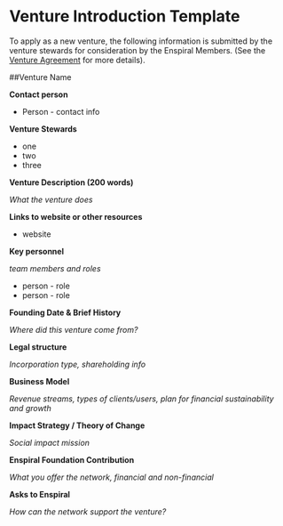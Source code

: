 # Venture Introduction Template


To apply as a new venture, the following information is submitted by the venture stewards for consideration by the Enspiral Members. (See the [Venture Agreement](venture_agreement.md) for more details).


##Venture Name

**Contact person** 

* Person - contact info

**Venture Stewards** 

* one 
* two
* three

**Venture Description (200 words)**

*What the venture does*

**Links to website or other resources**
* website


**Key personnel**

*team members and roles*
* person - role
* person - role


**Founding Date & Brief History**

*Where did this venture come from?*


**Legal structure**

*Incorporation type, shareholding info*

**Business Model**

*Revenue streams, types of clients/users, plan for financial sustainability and growth*

**Impact Strategy / Theory of Change**

*Social impact mission*


**Enspiral Foundation Contribution**

*What you offer the network, financial and non-financial*

**Asks to Enspiral**

*How can the network support the venture?*




